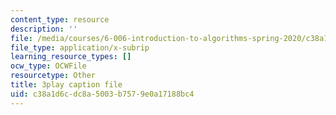 ```yaml
---
content_type: resource
description: ''
file: /media/courses/6-006-introduction-to-algorithms-spring-2020/c38a1d6cdc8a5003b7579e0a17188bc4_r4-cftqTcdI.vtt
file_type: application/x-subrip
learning_resource_types: []
ocw_type: OCWFile
resourcetype: Other
title: 3play caption file
uid: c38a1d6c-dc8a-5003-b757-9e0a17188bc4
---
```

